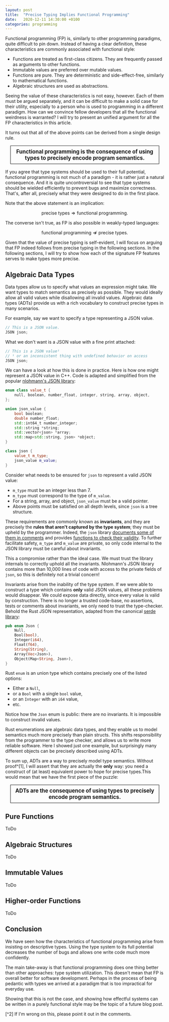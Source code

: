 ```yaml
---
layout: post
title:  "Precise Typing Implies Functional Programming"
date:   2020-12-11 14:30:00 +0100
categories: programming
---
```

Functional programming (FP) is, similarly to other programming paradigms, quite difficult to pin down. Instead of having a clear definition, these characteristics are commonly associated with functional style:

* Functions are treated as first-class citizens. They are frequently passed as arguments to other functions.
* Immutable values are preferred over mutable values.
* Functions are pure. They are deterministic and side-effect-free, similarly to mathematical functions.
* Algebraic structures are used as abstractions.

Seeing the value of these characteristics is not easy, however. Each of them must be argued separately, and it can be difficult to make a solid case for their utility, especially to a person who is used to programming in a different paradigm. How can we convince fellow developers that all the functional weirdness is warranted? I will try to present an unified argument for all the FP characteristics in this article.

<!--
* Why should I use first-class functions rather than first-class objects?
* Isn't function composition unnecessarily cryptic in comparison to simple sequential statements?
* Purity is valuable, but aren't side-effects sometimes more natural?
-->

<!-- Functional programming arises in a number of ways. I will explore, how functional programming follows from strong typing. This illustrates nicely why various FP concepts are useful, as they help us leverage the type system in an optimal way. -->

It turns out that all of the above points can be derived from a single design rule.

<!-- There is an underlying characteristic hidden beneath the usual functional programming patterns. The characteristics above can be seen merely as effects of this characteristic, and its value is rather self-evident. Without further ado, here it is: -->

<style>
.banner {
    font-weight: bold;
    font-size: larger;
    padding: 0.5rem;
    margin: 1rem;
    border: 1px solid black;
    text-align: center;
}
</style>
<p style="font-weight: bold; font-size: larger; padding: 0.5rem; margin: 1rem; border: 1px solid black; text-align: center;" class="banner">
Functional programming is the consequence of using types to precisely encode program semantics.
</p>

If you agree that type systems should be used to their full potential, functional programming is not much of a paradigm - it is rather just a natural consequence. And it is quite uncontroversial to see that type systems should be wielded efficiently to prevent bugs and maximize correctness. That's, after all, precisely what they were designed to do in the first place.

Note that the above statement is an implication:

$$\text{precise types} ⇒ \text{functional programming}.$$

The converse isn't true, as FP is also possible in weakly-typed languages:

$$\text{functional programming} ⇏ \text{precise types}.$$

<!-- Indeed, one can arrive at functional programming from multiple directions, as is the case with many other good ideas. -->

Given that the value of precise typing is self-evident, I will focus on arguing that FP indeed follows from precise typing in the following sections. In the following sections, I will try to show how each of the signature FP features serves to make types more precise.

## Algebraic Data Types

Data types allow us to specify what values an expression might take. We want types to match semantics as precisely as possible. They would ideally allow all valid values while disallowing all invalid values. Algebraic data types (ADTs) provide us with a rich vocabulary to construct precise types in many scenarios.

For example, say we want to specify a type representing a JSON value.

```c++
// This is a JSON value.
JSON json;
```

What we don't want is a JSON value with a fine print attached:

```c++
// This is a JSON value¹
// ¹ or an inconsistent thing with undefined behavior on access
JSON json;
```

We can have a look at how this is done in practice. Here is how one might represent a JSON value in C++. Code is adapted and simplified from the popular [nlohmann's JSON library](https://github.com/nlohmann/json):

```c++
enum class value_t {
    null, boolean, number_float, integer, string, array, object,
};

union json_value {
    bool boolean;
    double number_float;
    std::int64_t number_integer;
    std::string *string;
    std::vector<json> *array;
    std::map<std::string, json> *object;
}

class json {
    value_t m_type;
    json_value m_value;
}
```

Consider what needs to be ensured for `json` to represent a valid JSON value:

* `m_type` must be an integer less than 7.
* `m_type` must correspond to the type of `m_value`.
* For a string, array, and object, `json_value` must be a valid pointer.
* Above points must be satisfied on all depth levels, since `json` is a tree structure.

These requirements are commonly known as **invariants**, and they are precisely the **rules that aren't captured by the type system**; they must be upheld by the programmer. Indeed, the `json` library [documents some of them in comments](https://github.com/nlohmann/json/blob/97fe455ad5dd889ed30cf23bc735bb038ef67435/include/nlohmann/json.hpp#L150-L155) and provides [functions to check their validity](https://github.com/nlohmann/json/blob/97fe455ad5dd889ed30cf23bc735bb038ef67435/include/nlohmann/json.hpp#L1227-L1233). To further facilitate safety, `m_type` and `m_value` are private, so only code internal to the JSON library must be careful about invariants.

This a compromise rather than the ideal case. We must trust the library internals to correctly uphold all the invariants. Nlohmann's JSON library contains more than 10,000 lines of code with access to the private fields of `json`, so this is definitely not a trivial concern!

Invariants arise from the inability of the type system. If we were able to construct a type which contains **only** valid JSON values, all these problems would disappear. We could expose data directly, since every value is valid by construction. There is no longer a trusted code-base, no assertions, tests or comments about invariants, we only need to trust the type-checker. Behold the Rust JSON representation, adapted from the canonical [serde library](https://github.com/serde-rs/json):

```rust
pub enum Json {
    Null,
    Bool(bool),
    Integer(i64),
    Float(f64),
    String(String),
    Array(Vec<Json>),
    Object(Map<String, Json>),
}
```

Rust `enum` is an union type which contains precisely one of the listed options:

* Either a `Null`,
* or a `Bool` with a single `bool` value,
* or an `Integer` with an `i64` value,
* etc.

Notice how the `Json` enum is public: there are no invariants. It is impossible to construct invalid values.

Rust enumerations are algebraic data types, and they enable us to model semantics much more precisely than plain structs. This shifts responsibility from the programmer to the type checker, and allows us to write more reliable software. Here I showed just one example, but surprisingly many different objects can be precisely described using ADTs.

To sum up, ADTs are a way to precisely model type semantics. Without proof^[1], I will assert that they are actually the **only** way: you need a construct of (at least) equivalent power to hope for precise types.This would mean that we have the first piece of the puzzle:

<p class="banner">
ADTs are the consequence of using types to precisely encode program semantics.
</p>



## Pure Functions

ToDo


## Algebraic Structures

ToDo

## Immutable Values

ToDo

## Higher-order Functions

ToDo

## Conclusion

We have seen how the characteristics of functional programming arise from insisting on descriptive types. Using the type system to its full potential decreases the number of bugs and allows one write code much more confidently.

The main take-away is that functional programming does one thing better than other approaches: type system utilization. This doesn't mean that FP is overall better for software development. Perhaps in the process of being pedantic with types we arrived at a paradigm that is too impractical for everyday use.

Showing that this is not the case, and showing how effectful systems can be written in a purely functional style may be the topic of a future blog post.

[^2] If I'm wrong on this, please point it out in the comments.

<!--

## Types of Values

Types define (among other things) the set of all possible values a variable can take. Precise types constrain variables to only semantically valid values. Types should, ideally, contain no semantically invalid values.

Consider, for example, nullable types. They are convenient to have, and many languages make them nearly universal. But this universality brings impreciseness. While nullable types are useful for returning *from* functions, they are mostly wrong for passing *into* functions. Every function has to correctly handle each of its arguments possibly being null, and failure to do so often results in `NullPointerException` or equivalent. You have to correctly propagate through your program an extra failure condition for each variable whether it makes sense or not.

We can get rid of this problem by making only some types nullable, perhaps using an `Optional<Type>`.

Similar considerations arise for values which may be one of multiple things. An example may be  modeling remote data which must be fetched from a server. Remote data may be in multiple mutually-exclusive states:

* Data was not yet requested.
* Data was requested, but we did not get a response yet.
* There was an error on request.
* Data was successfully fetched.

This can be perfectly captured as an algebraic data type (ADT), for example, in Haskell:

```haskell
data RemoteData err res
  = NotAsked
  | Loading
  | Failure err
  | Success res
```

There are no extra values here, and every `RemoteData` variable you construct is guaranteed to be valid. You could simulate `RemoteData` without ADTs, but it would always contain invalid values. Those could be hidden inside a module/class with a safe interface, but this just shifts responsibility to the class implementation. Here is [a great article](https://lexi-lambda.github.io/blog/2020/11/01/names-are-not-type-safety/) detailing why this approach is suboptimal.

In conclusion, algebraic data types, one of the characteristics of FP style, are needed to precisely model value semantics.

## Functions

Next, let's look at functions. Most languages specify the means by which a function can interact with the rest of the program via **function signature**, consisting of **argument types** and the **return type**. Argument types specify the prerequisites, and the return type specifies the effects (results) of the function.

However, arguments and the return value don't specify function interface precisely. Functions can also do various side-effects not captured by the signature. They can:

* Access global variables, static variables, or instance variables
* Access external resources, such as PRNG state, network state, file IO, console, etc.
* Mutate arguments
* Throw exceptions

These are interactions that must be well documented and kept in mind by the programmers. They may create long-range order dependencies, which the type system doesn't know about. If side effects are not used sparingly, function signatures are not very descriptive.

We can increase type precision by getting rid of these escape hatches. Without them, function results are observable only through the return value, and the function can't access anything but its arguments. This makes type signatures much more expressive. Functions like this are called **pure**, and they are used pervasively in FP style.

Limiting ourselves to only pure functions may seem very... limiting. Obviously, side-effects exist because they are practical. How can we hope to do anything useful using just pure functions? Without diving deeper into this topic, rest assured that people write programs in languages with *only* pure functions, and it works just fine. The drawback is the steep learning curve, but it is only an upfront cost, paid once in a lifetime.

Purely functional IO requires pervasive use of higher-order functions, which is another FP characteristic.

### Mutability

If we limit ourselves to only pure functions, mutability is no longer very useful. Functions can't access anything but their arguments, and those can't be modified. This means that mutability is confined only to function bodies, where it can serve as a convenience. Some languages use function calls instead of `for` and `while` loops, which supersedes the few remaining use-cases for mutable values.

## Patterns

Now we have precise value and function types, but that is not enough. We also need a way to specify relations between them. Consider, for example, a sorting algorithm. It consists of a function `sort` together with a less-or-equal operator `leq`:

```rust
sort(Array<T>) -> Array<T>
leq(T, T) -> Bool // less or equal, ≤
```

The correctness of `sort` depends crucially on the semantics of `leq`: it can't be any old function, it must be a [total order](https://en.wikipedia.org/wiki/Total_order). It must satisfy the following relations:

* Antisymmetry. If `a ≤ b` and `b ≤ a` then `a = b`.
* Transitivity. If `a ≤ b` and `b ≤ c` then `a ≤ c`.
* Connexity. `a ≤ b` or `b ≤ a`.

If some of these are not satisfied, `sort` behaviour may not be what we expect:

```python
>>> sorted([4, float('nan'), 2, 1])
[4, nan, 1, 2]
```

This result is clearly incorrect, and it is because the `leq` is not a total order over IEEE 754 floats; it doesn't satisfy connexity. We need a way to encode this requirement into the type system, otherwise these kinds of bugs can't be prevented. This is what typeclasses/traits are used for. In Haskell:

```haskell
sort :: Ord a => [a] -> [a]
```

The `Ord` constraint tells us that we have an `≤` which forms a total order over `a`. In Rust, there is an equivalent pattern, this time sorting in place:

```rust
impl<T> Vec<T> {
    pub fn sort(&mut self) where T: Ord,
}
```

And indeed, `Ord` is not implemented for floats, which prevents the patological case above. Users of `sort` and orderable types can rest assured that they can't mess up the composition.

For a different example, suppose we want to make a parralel array sum function. This function splits the array into N sub-arrays, sums up each one in a thread, and finally sums the sub-results together. To get the same result regardless of the number of sub-arrays, our sum operation must be associative. We can express this by using the `Semigroup a` constraint which provides us with an associative operation over `a`.

```haskell
parallelSum :: Semigroup a => [a] -> a
```

This pattern of having lawful structures is ubiquitous in functional programming, and there are many well-known algebraic structures. In OOP languages, interfaces or classes could be used to the same effect, however, they have [many restrictions](https://stackoverflow.com/a/8123973) which make them much less useful.

## Other Options

We could achieve some of our goals by using other language features, not just types. For example, nullable types are sometimes a language primitive (Kotlin, Swift, SQL). Errors can be signalized using exceptions instead of return types (Java, C++). I would argue that both of these approaches are simultaneously more complex and less powerful than a type-based system. I will not go in depth on this topic, however, since this article is long enough as it is.

Mutable output arguments can be used in addition to return values. I don't see any problem with this alternative, as long as these arguments are explicitly marked.

## Notes on OOP

Object oriented programming encourages both imprecise data types, and non-descriptive functional signatures.

**Imprecise data types** arise because classes frequently contain **many** fields. This is caused by:

* OOP mental model of (thing == instance) is often not granular enough.
* Uninitialized states [are sometimes unavoidable](https://250bpm.com/blog:4/).
* References to other classes bring in their fields too.
* Nullability pervasiveness in mainstream OOP languages.
* Inheritance brings unnecessary baggage.

Often, tons invalid states are possible in classes. Keeping state consistent is a **major** challenge.

**Non-descriptive functional signatures** are given by the fact that functions have blanket access to instance variables. This is the same as passing in a bunch of mostly unnecessary arguments, which goes against descriptive function types. Worse, functions may work mainly through instance state manipulation instead of through return values. This leads to non-descriptive types, and by trying to compensate, to overly descriptive names. Ever seen code like this?

```java
private void includeSetupAndTeardownPages() throws Exception {
    includeSetupPages();
    includePageContent();
    includeTeardownPages();
    updatePageContent();
}

private void includeSetupPages() throws Exception {
    if (isSuite)
      includeSuiteSetupPage();
    includeSetupPage();
}

private void includeSuiteSetupPage() throws Exception {
    include(SuiteResponder.SUITE_SETUP_NAME, "-setup");
}

private void includeSetupPage() throws Exception {
    include("SetUp", "-setup");
}
```

Notice how function signatures are devoid of any information - every function has the exact same signature! Any of the statements can be duplicated, omitted, or rearranged without the compiler complaining. Control flow is fully implicit and the type system is all but useless. Luckily, this hardcore OOP style [is on the decline](https://qntm.org/clean).

In a purely functional setting, this can't happen. Any pure function which returns `void` is useless since it conveys no information in its return value. As a rule of thumb, even in non purely functional setting, `void`-returning functions should rarely be used.

-->

<!-- We will not consider argument names and function name as parts of function signature - their correspondence to semantics can't be checked by the compiler. Let me write down an example in C++:

```c++
int f(string a);
```

I replaced the names with placeholder letters since they are not a part of the signature. We can test how precise our types are by trying to guess what the function does and how it can be used. Here are some possibilities:

* `f` counts the number of bytes in `a`.
* `f` parses a `string` into an `int`. It throws an exception if `string` contains non-digit characters.
* `f` opens a file `a`, and returns file size. It throws if the file doesn't exist.
* `f` replaces all the non-ASCII characters in `a` with placeholders. It returns the number of replacements. -->
<!--
We can see that function signature is only a part of the function interface. Functions can do **so much more** than just returning a value. Based on function signature alone, we can't tell whether a function is doing any funny business under our feet, or how to correctly use it. Can we memoize the function? Can we safely call the function twice in parallel? Do we need to conjure up any external environment if we want to use the function in a different project? This information is not represented in the function signature. We have to inspect the innards, and the type checker can't prove that our analysis is correct.

Let's try to increase the precision of function signatures. We already have all the parts we need: a way to specify prerequisites (argument types), and a way to specify effects (return type). We just need to make these the **only** prerequisited and effects - get rid of escape hatches. We need to make our functions pure.

Pure functions are very pleasant to work with. They depend only on their arguments so they are easily tested and reasoned about. Their effects are constrained to the return value, so their execution is otherwise unobservable. Independent functions can be parallelized, re-ordered, or executed at arbitrary times without changing semantics. Flow of information (or lack thereof) is reified as argument passing.

## Methods and OOP

Class methods^[also known as instance functions], often suffer from very non-descriptive signatures, but the problem is opposite to what we saw before. Instead of failing to specify some prerequisites as arguments, they specify *more than they need*. Methods can access all the instance variables. This gives them a large surface they can work on, which often leads to non-obvious information flow, where the principal function effects are not their return values, but rather mutations of object state. With large objects, the number of possible states grow exponentially, and the probability that all of them are handled correctly by all functions is low.

TODO: example of an OOP interface which is hard to follow. Perhaps from Clean Code, or something.

## Values

For our intents and purposes, values are just entities that can be passed to and returned from functions. To pin down function semantics precisely, values need to be precise too. Ideally, they would specify what can be passed into a function or returned from one as tightly as possible.

* Tightly specifying arguments minimizes the number of values that the function needs to correctly handle
* Tightly specifying return values ensures that downstream functions don't need to correctly handle as many values.

Consider languages in which variables can be `null`. For each function argument, there is an extra `null` that needs to be considered, even if there is no valid action that can be taken for such an argument. Specifying only some values as nullable, for example using `optional<T>`, allows for tighter specifications.

If exceptions can be thrown from all functions, then non-throwing functions can't be marked as such. It may be better to use checked exceptions, or to use algebraic data types to explicitly mark functions which can fail, such as Rust's `Result<Ok, Err>`.

If the principle of tight value types is taken seriously, it may even lead to all functions being infallible, as is the case with Elm or PureScript. In these languages, there are no runtime exceptions, with some caveats. The compiler checks that all possible values are handled by each function.

<!--
To sum up, function prereqisites are arguments *and some other stuff.* Function effects are the return value *and some other stuff.* If we want to make the type system capture function semantics precisely, we must get rid of the escape hatches: either by convention, or by language restrictions. We move towards the functional programming approach of pure functions and no side-effects.
 -->
<!--
 ## Patterns

 Capturing the interfaces of groups of functions, rather than single functions.

 Typeclasses, sets, lattices, monoids, etc.

 map, filter, reduce

## Making Function Signatures Precise

Functional programming allows you to.

Is it practical? Haskell does that. People write software in Haskell. QED.

Is it more work? Yes, there is much more lifting going on. Stuff gets more abstract. But this is an upfront cost - a steeper learning curve.

What do we win? Since functions are pure, we get order independence. We can freely rearrange them, as long as there are no dependencies.


## Types

We used types in the previous paragraphs to constrain public interface of functions. We will now look at how types can be used to model function semantics as precisely as possible.

For data structures, honesty with types implies tight domain modelling. Facts about data should be encoded in types as precisely as possible. This implies:

- making invalid states unrepresentable



## Where to stop?

Designing software functionally is extra effort compared to imperative programming. Religiously following the FP paradigm may have diminishing returns, which would mean that there is a point where the extra effort is no longer justified by the benefits. Is there such a point?

The extra effort manifests in three ways:

1. Learing curve. It is hard to learn functional paradigm's more exotic patterns. This is the cost a developer pays only once in their life. Also known as "becoming a better programmer".
2. Planning. Modelling domains precisely with types requires some upfront planning. You may have to sit down with a pen and paper and try to understand your task as well as possible before you start writing code.
3. Day-to-day programming overhead. This is probably negligible.

Perhaps unintuitively, pinning your domain down with precise types doesn't decrease flexibility. Rather, types allow you to encode the requirements of your functions, but nothing extra. Functional code can be amazingly expressive. -->